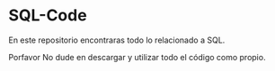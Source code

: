 # SQL-Code

En este repositorio encontraras todo lo relacionado a SQL.

Porfavor No dude en descargar y utilizar todo el código como propio.
